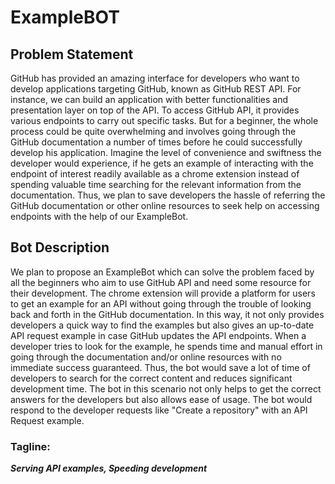 # ExampleBOT

## Problem Statement

GitHub has provided an amazing interface for developers who want to develop applications targeting GitHub, known as GitHub REST API. For instance, we can build an application with better functionalities and presentation layer on top of the API. To access GitHub API, it provides various endpoints to carry out specific tasks. But for a beginner, the whole process could be quite overwhelming and involves going through the GitHub documentation a number of times before he could successfully develop his application. Imagine the level of convenience and swiftness the developer would experience, if he gets an example of interacting with the endpoint of interest readily available as a chrome extension instead of spending valuable time searching for the relevant information from the documentation. Thus, we plan to save developers the hassle of referring the GitHub documentation or other online resources to seek help on accessing endpoints with the help of our ExampleBot. 
 
## Bot Description

We plan to propose an ExampleBot which can solve the problem faced by all the beginners who aim to use GitHub API and need some resource for their development. The chrome extension will provide a platform for users to get an example for an API without going through the trouble of looking back and forth in the GitHub documentation. In this way, it not only provides developers a quick way to find the examples but also gives an up-to-date API request example in case GitHub updates the API endpoints. When a developer tries to look for the example, he spends time and manual effort in going through the documentation and/or online resources with no immediate success guaranteed. Thus, the bot would save a lot of time of developers to search for the correct content and reduces significant development time.  The bot in this scenario not only helps to get the correct answers for the developers but also allows ease of usage. The bot would respond to the developer requests like "Create a repository" with an API Request example.


### Tagline:

***Serving API examples, Speeding development*** 
